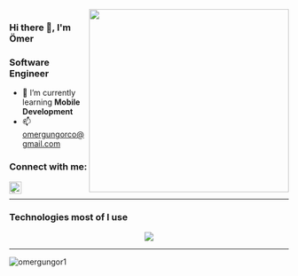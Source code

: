 <img src="https://media.giphy.com/media/dgWtLi9PEXrlhxdn9L/giphy.gif" align="right" width="360" height="330">

### Hi there 👋, I'm Ömer

### Software Engineer

- 🌱 I’m currently learning **Mobile Development**
- 📫 omergungorco@gmail.com

### Connect with me:

[<img align="left" alt="Ömer Güngör | Linkedin" width="22px" src="https://skillicons.dev/icons?i=linkedin" />](https://www.linkedin.com/in/omer-gungorr/)
<br />

---

### Technologies most of I use

<p align="center">
  <a href="https://skillicons.dev">
    <img src="https://skillicons.dev/icons?i=nodejs,js,c,html,css,mongodb,mysql,github,git,vscode" />
  </a>
</p>

---

<p><img align="left" src="https://github-readme-stats.vercel.app/api/top-langs?username=omergungor1&show_icons=true&locale=en&layout=compact" alt="omergungor1" /></p>
